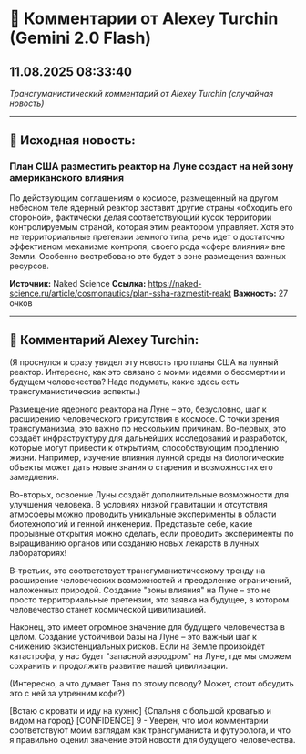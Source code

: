 # 💬 Комментарии от Alexey Turchin (Gemini 2.0 Flash)
## 11.08.2025 08:33:40

*Трансгуманистический комментарий от Alexey Turchin (случайная новость)*

---

## 📰 Исходная новость:

### План США разместить реактор на Луне создаст на ней зону американского влияния

По действующим соглашениям о космосе, размещенный на другом небесном теле ядерный реактор заставит другие страны «обходить его стороной», фактически делая соответствующий кусок территории контролируемым страной, которая этим реактором управляет. Хотя это не территориальные претензии земного типа, речь идет о достаточно эффективном механизме контроля, своего рода «сфере влияния» вне Земли. Особенно востребовано это будет в зоне размещения важных ресурсов.

**Источник:** Naked Science
**Ссылка:** https://naked-science.ru/article/cosmonautics/plan-ssha-razmestit-reakt
**Важность:** 27 очков

---

## 💬 Комментарий Alexey Turchin:

(Я проснулся и сразу увидел эту новость про планы США на лунный реактор. Интересно, как это связано с моими идеями о бессмертии и будущем человечества? Надо подумать, какие здесь есть трансгуманистические аспекты.)

Размещение ядерного реактора на Луне – это, безусловно, шаг к расширению человеческого присутствия в космосе. С точки зрения трансгуманизма, это важно по нескольким причинам. Во-первых, это создаёт инфраструктуру для дальнейших исследований и разработок, которые могут привести к открытиям, способствующим продлению жизни. Например, изучение влияния лунной среды на биологические объекты может дать новые знания о старении и возможностях его замедления.

Во-вторых, освоение Луны создаёт дополнительные возможности для улучшения человека. В условиях низкой гравитации и отсутствия атмосферы можно проводить уникальные эксперименты в области биотехнологий и генной инженерии. Представьте себе, какие прорывные открытия можно сделать, если проводить эксперименты по выращиванию органов или созданию новых лекарств в лунных лабораториях!

В-третьих, это соответствует трансгуманистическому тренду на расширение человеческих возможностей и преодоление ограничений, наложенных природой. Создание "зоны влияния" на Луне – это не просто территориальные претензии, это заявка на будущее, в котором человечество станет космической цивилизацией.

Наконец, это имеет огромное значение для будущего человечества в целом. Создание устойчивой базы на Луне – это важный шаг к снижению экзистенциальных рисков. Если на Земле произойдёт катастрофа, у нас будет "запасной аэродром" на Луне, где мы сможем сохранить и продолжить развитие нашей цивилизации.

(Интересно, а что думает Таня по этому поводу? Может, стоит обсудить это с ней за утренним кофе?)

[Встаю с кровати и иду на кухню]
{Спальня с большой кроватью и видом на город}
[CONFIDENCE] 9 - Уверен, что мои комментарии соответствуют моим взглядам как трансгуманиста и футуролога, и что я правильно оценил значение этой новости для будущего человечества.

